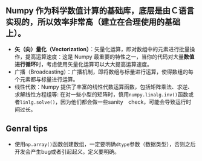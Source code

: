 ## Numpy 作为科学数值计算的基础库，底层是由Ｃ语言实现的，所以效率非常高（建立在合理使用的基础上）。

* **矢（向）量化（Vectorization）**：矢量化运算，即对数组中的元素进行批量操作，提高运算速度：这是 Numpy 最重要的特性之一，当你的代码对大量**数值进行循环**时，考虑使用矢量化运算可以大大提高运算速度。
* 广播（Broadcasting）：广播机制，即将数组与标量进行运算，使得数组的每个元素都与标量进行运算。
* 线性代数：Numpy 提供了丰富的线性代数运算函数，包括矩阵乘法、求逆、求解线性方程组等: 在对一些小型的矩阵时，慎用`numpy.linalg.inv()`函数或者`linlg.solve()`，因为他们都会做一些sanity　check，可能会导致运行时间过长。

## Genral tips
* 使用`np.array()`函数创建数组，一定要明确`dtype`参数（数据类型），否则之后开发会产生bug或者引起起义。定义要明确。
